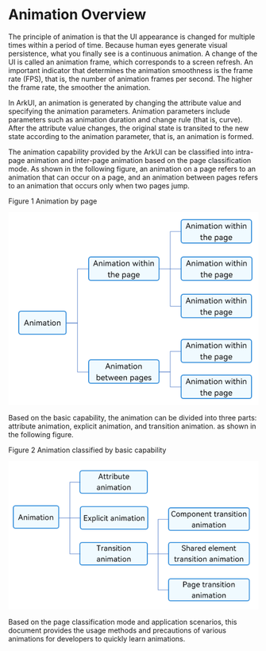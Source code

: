 # Animation Overview


The principle of animation is that the UI appearance is changed for multiple times within a period of time. Because human eyes generate visual persistence, what you finally see is a continuous animation. A change of the UI is called an animation frame, which corresponds to a screen refresh. An important indicator that determines the animation smoothness is the frame rate (FPS), that is, the number of animation frames per second. The higher the frame rate, the smoother the animation.


In ArkUI, an animation is generated by changing the attribute value and specifying the animation parameters. Animation parameters include parameters such as animation duration and change rule (that is, curve). After the attribute value changes, the original state is transited to the new state according to the animation parameter, that is, an animation is formed.


The animation capability provided by the ArkUI can be classified into intra-page animation and inter-page animation based on the page classification mode. As shown in the following figure, an animation on a page refers to an animation that can occur on a page, and an animation between pages refers to an animation that occurs only when two pages jump.


  Figure 1 Animation by page 

![en-us_image_0000001562700385](figures/en-us_image_0000001562700385.png)


Based on the basic capability, the animation can be divided into three parts: attribute animation, explicit animation, and transition animation. as shown in the following figure.


  Figure 2 Animation classified by basic capability 


![en-us_image_0000001562820753](figures/en-us_image_0000001562820753.png)


Based on the page classification mode and application scenarios, this document provides the usage methods and precautions of various animations for developers to quickly learn animations.
